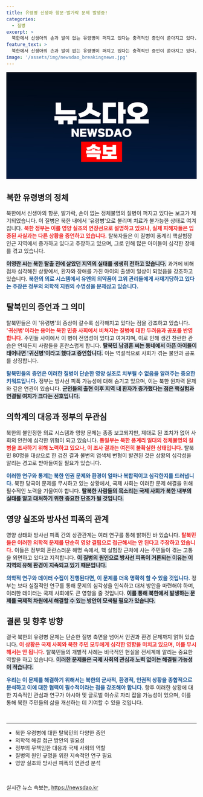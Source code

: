 ```yaml
---
title: 유령병 신생아 항문·발가락 문제 발생중!
categories:
  - 질병
excerpt: >
  북한에서 신생아의 손과 발이 없는 유령병이 퍼지고 있다는 충격적인 증언이 쏟아지고 있다. 탈북민들은 핵실험장 인근에서 이 질병이 만연해 있고, 당국은 이를 영양 실조로 해명하고 있다. 이 무서운 진실, 당신은 알고 있습니까?
feature_text: >
  북한에서 신생아의 손과 발이 없는 유령병이 퍼지고 있다는 충격적인 증언이 쏟아지고 있다. 탈북민들은 핵실험장 인근에서 이 질병이 만연해 있고, 당국은 이를 영양 실조로 해명하고 있다. 이 무서운 진실, 당신은 알고 있습니까?
image: '/assets/img/newsdao_breakingnews.jpg'
---
```


<p><img src="/assets/img/newsdao_breakingnews.jpg" alt="ranknews 속보" /></p>

<h2 data-ke-size="size26">북한 유령병의 정체</h2>

<p data-ke-size="size16">북한에서 신생아의 항문, 발가락, 손이 없는 정체불명의 질병이 퍼지고 있다는 보고가 제기되었습니다. 이 질병은 북한 내에서 '유령병'으로 불리며 치료가 불가능한 상태로 여겨집니다. <b><span style="color: #ee2323;">북한 정부는 이를 영양 실조의 연장선으로 설명하고 있으나, 실제 피해자들은 입증된 사실과는 다른 상황을 증언하고 있습니다.</span></b> 탈북자들은 이 질병이 풍계리 핵실험장 인근 지역에서 증가하고 있다고 주장하고 있으며, 그로 인해 많은 아이들이 심각한 장애를 겪고 있습니다.</p>

<p data-ke-size="size16"><b><span style="background-color: #21538527;">이영란 씨는 북한 탈출 전에 살았던 지역의 실태를 생생히 전하고 있습니다.</span></b> 과거에 비해 점차 심각해진 상황에서, 환자와 장애를 가진 아이의 출생이 일상이 되었음을 강조하고 있습니다. <b><span style="color: #1a5490;">북한의 의료 시스템에서 유엔의 의약품이 고위 관리들에게 사재기당하고 있다는 주장은 정부의 의학적 지원의 수명성을 문제삼고 있습니다.</span></b></p>

<h2 data-ke-size="size26">탈북민의 증언과 그 의미</h2>

<p data-ke-size="size16">탈북민들은 이 '유령병'의 증상이 갈수록 심각해지고 있다는 점을 강조하고 있습니다. <b><span style="color: #ee2323;">'귀신병'이라는 용어는 북한 민중 사회에서 비쳐지는 질병에 대한 두려움과 공포를 반영합니다.</span></b> 주민들 사이에서 이 병이 전염성이 있다고 여겨지며, 이로 인해 생긴 찬란한 관습은 언제든지 사람들을 혼란스럽게 합니다. <b><span style="background-color: #21538527;">탈북민 남경훈 씨는 동네에서 아픈 아이들이 태어나면 '귀신병'이라고 했다고 증언합니다.</span></b> 이는 역설적으로 사회가 겪는 불안과 공포를 상징합니다.</p>

<p data-ke-size="size16"><b><span style="color: #1a5490;">탈북민들의 증언은 이러한 질병이 단순한 영양 실조로 치부될 수 없음을 알려주는 중요한 키워드입니다.</span></b> 정부는 방사선 피폭 가능성에 대해 숨기고 있으며, 이는 북한 원자력 문제와 깊은 연관이 있습니다. <b><span style="background-color: #21538527;">군인들의 출현 이후 지역 내 환자가 증가했다는 점은 핵실험과 연결될 여지가 크다는 신호입니다.</span></b></p>

<h2 data-ke-size="size26">의학계의 대응과 정부의 무관심</h2>

<p data-ke-size="size16">북한의 불안정한 의료 시스템과 영양 문제는 종종 보고되지만, 제대로 된 조치가 없어 사회의 안전에 심각한 위협이 되고 있습니다. <b><span style="color: #ee2323;">통일부는 북한 풍계리 일대의 정체불명의 질병을 조사하기 위해 노력하고 있으나, 이 조사 결과는 여전히 불확실한 상태입니다.</span></b> 탈북민 80명을 대상으로 한 검진 결과 불변의 염색체 변형이 발견된 것은 상황의 심각성을 알리는 경고로 받아들여질 필요가 있습니다.</p>

<p data-ke-size="size16"><b><span style="color: #1a5490;">이러한 연구와 통계는 북한 인권 문제와 환경이 얼마나 복합적이고 심각한지를 드러냅니다.</span></b> 북한 당국이 문제를 무시하고 있는 상황에서, 국제 사회는 이러한 문제 해결을 위해 필수적인 노력을 기울여야 합니다. <b><span style="background-color: #21538527;">탈북한 사람들의 목소리는 국제 사회가 북한 내부의 실태를 알고 대처하기 위한 중요한 단초가 될 것입니다.</span></b></p>

<h2 data-ke-size="size26">영양 실조와 방사선 피폭의 관계</h2>

<p data-ke-size="size16">영양 상태와 방사선 피폭 간의 상관관계는 여러 연구를 통해 밝혀진 바 있습니다. <b><span style="color: #ee2323;">탈북민들은 이러한 의학적 문제를 단순히 영양 결핍으로 접근해서는 안 된다고 주장하고 있습니다.</span></b> 이들은 정부의 혼란스러운 해명 속에서, 핵 실험장 근처에 사는 주민들이 겪는 고통을 외면하고 있다고 지적합니다. <b><span style="background-color: #21538527;">이 질병의 원인으로 방사선 피폭이 거론되는 이유는 이 지역의 유해 환경이 지속되고 있기 때문입니다.</span></b></p>

<p data-ke-size="size16"><b><span style="color: #1a5490;">의학적 연구와 데이터 수집이 진행된다면, 이 문제를 더욱 명확히 할 수 있을 것입니다.</span></b> 정부는 보다 실질적인 연구를 통해 문제의 심각성을 인식하고 대처 방안을 마련해야 하며, 이러한 데이터는 국제 사회에도 큰 영향을 줄 것입니다. <b><span style="background-color: #21538527;">이를 통해 북한에서 발생하는 문제를 국제적 차원에서 해결할 수 있는 방안이 모색될 필요가 있습니다.</span></b></p>

<h2 data-ke-size="size26">결론 및 향후 방향</h2>

<p data-ke-size="size16">결국 북한의 유령병 문제는 단순한 질병 측면을 넘어서 인권과 환경 문제까지 얽혀 있습니다. <b><span style="color: #ee2323;">이 상황은 국제 사회와 북한 주민 모두에게 심각한 영향을 미치고 있으며, 이를 무시해서는 안 됩니다.</span></b> 탈북민들의 개별적 사례는 비극적인 현실을 전세계에 알리는 중요한 역할을 하고 있습니다. <b><span style="background-color: #21538527;">이러한 문제들은 국제 사회의 관심과 노력 없이는 해결될 가능성이 적습니다.</span></b></p>

<p data-ke-size="size16"><b><span style="color: #1a5490;">우리는 이 문제를 해결하기 위해서는 북한의 군사적, 환경적, 인권적 상황을 종합적으로 분석하고 이에 대한 협력이 필수적이라는 점을 강조해야 합니다.</span></b> 향후 이러한 상황에 대한 지속적인 관심과 연구가 아시아 및 글로벌 이슈로 자리 잡을 가능성이 있으며, 이를 통해 북한 주민들의 삶을 개선하는 데 기여할 수 있을 것입니다.</p>

<p data-ke-size="size16">&nbsp;</p>

<hr />

<ul>
<li>북한 유령병에 대한 탈북민의 다양한 증언</li>
<li>의학적 해결 접근 방안의 필요성</li>
<li>정부의 무책임한 대응과 국제 사회의 역할</li>
<li>질병의 원인 규명을 위한 지속적인 연구 필요</li>
<li>영양 실조와 방사선 피폭의 연관성 분석</li>
</ul>

<p data-ke-size="size16">&nbsp;</p>
실시간 뉴스 속보는, <a href="https://newsdao.kr" rel="dofollow">https://newsdao.kr</a>


